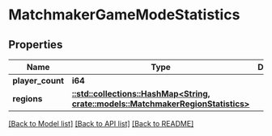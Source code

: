 # MatchmakerGameModeStatistics

## Properties

Name | Type | Description | Notes
------------ | ------------- | ------------- | -------------
**player_count** | **i64** |  | 
**regions** | [**::std::collections::HashMap<String, crate::models::MatchmakerRegionStatistics>**](MatchmakerRegionStatistics.md) |  | 

[[Back to Model list]](../README.md#documentation-for-models) [[Back to API list]](../README.md#documentation-for-api-endpoints) [[Back to README]](../README.md)


